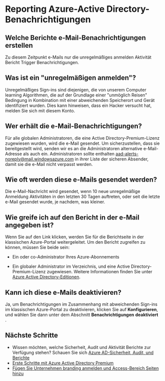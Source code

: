 <properties
    pageTitle="Reporting Azure-Active Directory-Benachrichtigungen"
    description="So verwenden Sie Benachrichtigungen für verdächtigen Vorzeichen reporting Azure Active Directory ins."
    services="active-directory"
    documentationCenter=""
    authors="dhanyahk"
    manager="femila"
    editor=""/>

<tags
    ms.service="active-directory"
    ms.workload="identity"
    ms.tgt_pltfrm="na"
    ms.devlang="na"
    ms.topic="article"
    ms.date="03/07/2016"
    ms.author="dhanyahk"/>

# <a name="azure-active-directory-reporting-notifications"></a>Reporting Azure-Active Directory-Benachrichtigungen

## <a name="what-reports-generate-email-notifications"></a>Welche Berichte e-Mail-Benachrichtigungen erstellen

Zu diesem Zeitpunkt e-Mails nur die unregelmäßiges anmelden Aktivität Bericht Trigger Benachrichtigungen.

## <a name="what-is-an-irregular-sign-in"></a>Was ist ein "unregelmäßigen anmelden"?

Unregelmäßiges Sign-ins sind diejenigen, die von unserem Computer learning Algorithmen, die auf der Grundlage einer "unmöglich Reisen" Bedingung in Kombination mit einer abweichenden Speicherort und Gerät identifiziert wurden. Dies kann hinweisen, dass ein Hacker versucht hat, melden Sie sich mit diesem Konto.

## <a name="who-receives-the-email-notifications"></a>Wer erhält die e-Mail-Benachrichtigungen?

Für alle globalen Administratoren, die eine Active Directory-Premium-Lizenz zugewiesen wurden, wird die e-Mail gesendet. Um sicherzustellen, dass sie bereitgestellt wird, senden wir es an die Administratoren alternative e-Mail-Adresse als auch ein. Administratoren sollte enthalten aad-alerts-noreply@mail.windowsazure.com in ihrer Liste der sicheren Absender, damit sie die e-Mail nicht verpasst werden.

## <a name="how-often-are-these-emails-sent"></a>Wie oft werden diese e-Mails gesendet werden?

Die e-Mail-Nachricht wird gesendet, wenn 10 neue unregelmäßige Anmeldung Aktivitäten in den letzten 30 Tagen auftreten, oder seit die letzte e-Mail gesendet wurde, je nachdem, was kleiner.

## <a name="how-do-i-access-the-report-mentioned-in-the-email"></a>Wie greife ich auf den Bericht in der e-Mail angegeben ist?

Wenn Sie auf den Link klicken, werden Sie für die Berichtseite in der klassischen Azure-Portal weitergeleitet. Um den Bericht zugreifen zu können, müssen Sie beide sein:

- Ein oder co-Administrator Ihres Azure-Abonnements

- Ein globaler Administrator im Verzeichnis, und eine Active Directory-Premium-Lizenz zugewiesen. Weitere Informationen finden Sie unter [Azure Active Directory-Editionen](active-directory-editions.md).

## <a name="can-i-turn-off-these-emails"></a>Kann ich diese e-Mails deaktivieren?

Ja, um Benachrichtigungen im Zusammenhang mit abweichenden Sign-ins im klassischen Azure-Portal zu deaktivieren, klicken Sie auf **Konfigurieren**, und wählen Sie dann unter dem Abschnitt **Benachrichtigungen** **deaktiviert** .

## <a name="whats-next"></a>Nächste Schritte
- Wissen möchten, welche Sicherheit, Audit und Aktivität Berichte zur Verfügung stehen? Schauen Sie sich [Azure AD-Sicherheit, Audit, und Berichte](active-directory-view-access-usage-reports.md)
- [Erste Schritte mit Azure Active Directory Premium](active-directory-get-started-premium.md)
- [Fügen Sie Unternehmen branding anmelden und Access-Bereich Seiten hinzu](active-directory-add-company-branding.md)
